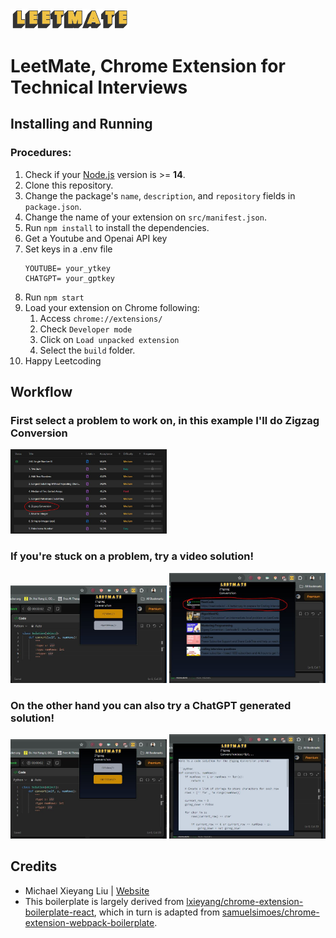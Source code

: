 <img src="src\assets\img\leetMate_logo.png" width="190"/>

# LeetMate, Chrome Extension for Technical Interviews

## Installing and Running

### Procedures:

1. Check if your [Node.js](https://nodejs.org/) version is >= **14**.
2. Clone this repository.
3. Change the package's `name`, `description`, and `repository` fields in `package.json`.
4. Change the name of your extension on `src/manifest.json`.
5. Run `npm install` to install the dependencies.
6. Get a Youtube and Openai API key
7. Set keys in a .env file
    ```
    YOUTUBE= your_ytkey
    CHATGPT= your_gptkey
    ```
6. Run `npm start`
7. Load your extension on Chrome following:
   1. Access `chrome://extensions/`
   2. Check `Developer mode`
   3. Click on `Load unpacked extension`
   4. Select the `build` folder.
8. Happy Leetcoding

## Workflow
### First select a problem to work on, in this example I'll do Zigzag Conversion
<img src="src\assets\img\work1.JPG" width="250"/>

### If you're stuck on a problem, try a video solution!
<img src="src\assets\img\work2.JPG" width="250"/>
<img src="src\assets\img\work3.JPG" width="250"/>

### On the other hand you can also try a ChatGPT generated solution!
<img src="src\assets\img\work4.JPG" width="250"/>
<img src="src\assets\img\work5.JPG" width="250"/>

## Credits

- Michael Xieyang Liu | [Website](https://lxieyang.github.io)
- This boilerplate is largely derived from [lxieyang/chrome-extension-boilerplate-react](https://github.com/lxieyang/chrome-extension-boilerplate-react), which in turn is adapted from [samuelsimoes/chrome-extension-webpack-boilerplate](https://github.com/samuelsimoes/chrome-extension-webpack-boilerplate).
